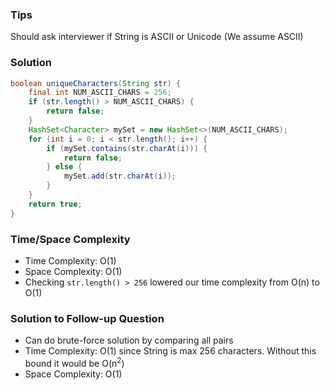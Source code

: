### Tips

Should ask interviewer if String is ASCII or Unicode (We assume ASCII)

### Solution

```java
boolean uniqueCharacters(String str) {
    final int NUM_ASCII_CHARS = 256;
    if (str.length() > NUM_ASCII_CHARS) {
        return false;
    }
    HashSet<Character> mySet = new HashSet<>(NUM_ASCII_CHARS);
    for (int i = 0; i < str.length(); i++) {
        if (mySet.contains(str.charAt(i))) {
            return false;
        } else {
            mySet.add(str.charAt(i));
        }
    }
    return true;
}
```

### Time/Space Complexity

- Time Complexity: O(1)
- Space Complexity: O(1)
- Checking `str.length() > 256` lowered our time complexity from O(n) to O(1)

### Solution to Follow-up Question

- Can do brute-force solution by comparing all pairs
- Time Complexity: O(1) since String is max 256 characters. Without this bound it would be O(n<sup>2</sup>)
- Space Complexity: O(1)
